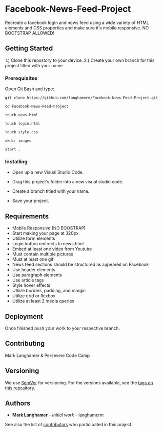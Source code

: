 # Facebook-News-Feed-Project

Recreate a facebook login and news feed using a wide variety of HTML elements and CSS properties and make sure it's mobile responsive. NO BOOTSTRAP ALLOWED!

## Getting Started

1.) Clone this repostory to your device.
2.) Create your own branch for this project titled with your name.

### Prerequisites

Open Git Bash and type: 

```
git clone https://github.com/langhamerm/Facebook-News-Feed-Project.git

```
```
cd Facebook-News-Feed-Project

```
```
touch news.html

```
```
touch login.html

```
```
touch style.css

```
```
mkdir images

```
```
start .

```



### Installing

- Open up a new Visual Studio Code.

- Drag this project's folder into a new visual studio code.

- Create a branch titled with your name.

- Save your project.


## Requirements

* Mobile Responsive (NO BOOSTRAP)
* Start making your page at 320px
* Utilize form elements
* Login button redirects to news.html
* Embed at least one video from Youtube
* Must contain multiple pictures
* Must at least one gif
* News feed sections should be structured as appeared on Facebook
* Use header elements
* Use paragraph elements
* Use article tags
* Style hover effects
* Utliize borders, padding, and margin
* Utilize grid or flexbox
* Utilize at least 2 media queries


## Deployment

Once finished push your work to your respective branch.


## Contributing

Mark Langhamer & Persevere Code Camp

## Versioning

We use [SemVer](http://semver.org/) for versioning. For the versions available, see the [tags on this repository](https://github.com/your/project/tags). 

## Authors

* **Mark Langhamer** - *Initial work* - [langhamerm](https://github.com/langhamerm)

See also the list of [contributors](https://github.com/your/project/contributors) who participated in this project.

